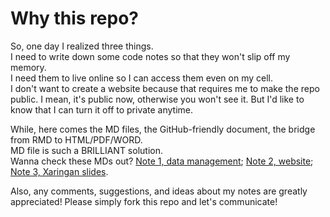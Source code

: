 # Why this repo?
So, one day I realized three things.   
I need to write down some code notes so that they won't slip off my memory.  
I need them to live online so I can access them even on my cell.  
I don't want to create a website because that requires me to make the repo public. I mean, it's public now, otherwise you won't see it. But I'd like to know that I can turn it off to private anytime.  

While, here comes the MD files, the GitHub-friendly document, the bridge from RMD to HTML/PDF/WORD.   
MD file is such a BRILLIANT solution.  
Wanna check these MDs out?  [Note 1, data management](./note1.md); [Note 2, website](./note2.md); [Note 3, Xaringan slides](./note3.md).

Also, any comments, suggestions, and ideas about my notes are greatly appreciated! Please simply fork this repo and let's communicate!  
